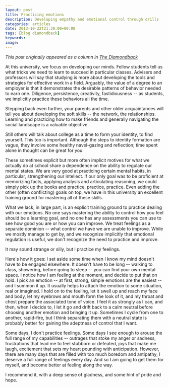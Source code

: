 ```yaml
---
layout: post
title: Practicing emotions
description: Developing empathy and emotional control through drills
categories: articles
date: 2013-10-22T21:39:00+00:00
tags: [blog diamondback]
keywords: 
image: 
---
```

*This post originally appeared as a column in [The Diamondback](http://www.diamondbackonline.com/opinion/article_e82001f2-3b83-11e3-93a3-0019bb30f31a.html)*

At this university, we focus on developing our minds. Fellow students tell us what tricks we need to learn to succeed in particular classes. Advisers and professors will say that studying is more about developing the tools and strategies for effective work in a field. Arguably, the value of a degree to an employer is that it demonstrates the desirable patterns of behavior needed to earn one. Diligence, persistence, creativity, fastidiousness -- as students, we implicitly practice these behaviors all the time. 

Stepping back even further, your parents and other older acquaintances will tell you about developing the soft skills -- the network, the relationships. Learning and practicing how to make friends and generally navigating the social landscape is a valuable objective. 

Still others will talk about college as a time to form your identity, to find yourself. This too is important. Although the steps to identity formation are vague, they involve some healthy navel-gazing and reflection; time spent alone in thought can be great for you. 

These sometimes explicit but more often implicit motives for what we actually do at school share a dependence on the ability to regulate our mental states. We are very good at practicing certain mental habits, in particular, strengthening our intellect. If our only goal was to be proficient at memorizing facts, applying analysis and articulating reasoning, we could simply pick up the books and practice, practice, practice. Even adding the other (often conflicting) goals on top, we have in this university an excellent training ground for mastering all of these skills. 

What we lack, in large part, is an explicit training ground to practice dealing with our emotions. No one says mastering the ability to control how you feel should be a learning goal, and no one has any assessments you can use to see how good you are or how you can improve. We treat feelings as a separate dominion -- what control we have we are unable to improve. While we mostly manage to get by, and we recognize implicitly that emotional regulation is useful, we don't recognize the need to practice and improve. 

It may sound strange or silly, but I practice my feelings. 

Here's how it goes: I set aside some time when I know my mind doesn't have to be engaged elsewhere. It doesn't have to be long -- walking to class, showering, before going to sleep -- you can find your own mental space. I notice how I am feeling at the moment, and decide to put that on hold. I pick an emotion -- at first, strong, simple emotions are the easiest -- and I summon it up. It usually helps to attach the emotion to some situation, real or imagined. I hold on to the feeling, let it swell up and reach my face and body, let my eyebrows and mouth form the look of it, and my throat and chest prepare the associated tone of voice. I feel it as strongly as I can, and then, when I decide to, I let it go and drift back to a calm neutral before choosing another emotion and bringing it up. Sometimes I cycle from one to another, rapid-fire, but I think separating them with a neutral state is probably better for gaining the adeptness of control that I want. 

Some days, I don't practice feelings. Some days I see enough to arouse the full range of my capabilities -- outrages that stoke my anger or sadness, frustrations that lead me to feel stubborn or defeated, joys that make me laugh, excitement that sets my heart pounding with anticipation. However, there are many days that are filled with too much boredom and antipathy; I deserve a full range of feelings every day. And so I am going to get them for myself, and become better at feeling along the way. 

I recommend it, with a deep sense of gladness, and some hint of pride and hope. 